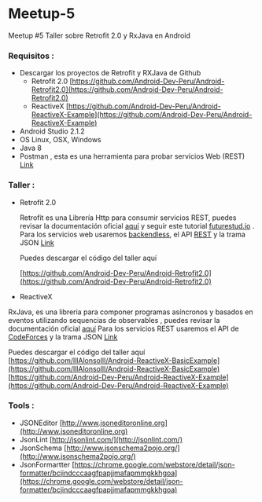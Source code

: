 # Meetup-5
Meetup #5  Taller sobre Retrofit 2.0 y RxJava en Android

### Requisitos :

- Descargar los proyectos de Retrofit y RXJava de Github
  * Retrofit 2.0 [https://github.com/Android-Dev-Peru/Android-Retrofit2.0](https://github.com/Android-Dev-Peru/Android-Retrofit2.0)
  * ReactiveX [https://github.com/Android-Dev-Peru/Android-ReactiveX-Example](https://github.com/Android-Dev-Peru/Android-ReactiveX-Example)
- Android Studio 2.1.2
- OS Linux, OSX, Windows
- Java 8 
- Postman , esta es una herramienta para probar servicios Web (REST)  [Link](https://chrome.google.com/webstore/detail/postman/fhbjgbiflinjbdggehcddcbncdddomop)

### Taller :

- Retrofit 2.0

  Retrofit es una Librería Http para consumir servicios REST, puedes revisar la documentación oficial [aquí](http://square.github.io/retrofit/) y seguir este tutorial [futurestud.io](https://futurestud.io/blog/retrofit-getting-started-and-android-client) . Para los servicios  web usaremos [backendless](https://backendless.com/), el API [REST](https://backendless.com/documentation/users/rest/users_overview.htm) y la trama JSON  [Link](https://github.com/Android-Dev-Peru/Meetup-5/blob/master/retrofit.json)

  Puedes descargar el código del taller aquí
  
  [https://github.com/Android-Dev-Peru/Android-Retrofit2.0](https://github.com/Android-Dev-Peru/Android-Retrofit2.0)

- ReactiveX
 
 RxJava, es una libreria para componer programas asíncronos y basados en eventos utilizando sequencias de observables , puedes revisar la documentación oficial [aquí](http://reactivex.io/)
 Para los servicios REST usaremos el API de [CodeForces](http://codeforces.com/api/help) y la trama JSON
 [Link](http://codeforces.com/api/problemset.problems?tags=graphs)

 Puedes descargar el código del taller aquí
  [https://github.com/lllAlonsolll/Android-ReactiveX-BasicExample](https://github.com/lllAlonsolll/Android-ReactiveX-BasicExample)
 [https://github.com/Android-Dev-Peru/Android-ReactiveX-Example](https://github.com/Android-Dev-Peru/Android-ReactiveX-Example)
  
### Tools :

 - JSONEditor [http://www.jsoneditoronline.org](http://www.jsoneditoronline.org)
 - JsonLint [http://jsonlint.com/](http://jsonlint.com/)
 - JsonSchema [http://www.jsonschema2pojo.org/](http://www.jsonschema2pojo.org/)
 - JsonFormartter [https://chrome.google.com/webstore/detail/json-formatter/bcjindcccaagfpapjjmafapmmgkkhgoa](https://chrome.google.com/webstore/detail/json-formatter/bcjindcccaagfpapjjmafapmmgkkhgoa)
